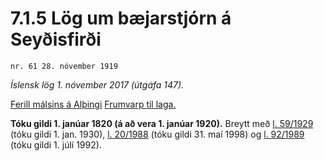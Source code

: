 # 7.1.5 Lög um bæjarstjórn á Seyðisfirði

`nr. 61 28. nóvember 1919`

_Íslensk lög 1. nóvember 2017 (útgáfa 147)._

[Ferill málsins á Alþingi](https://www.althingi.is/thingstorf/thingmalalistar-eftir-thingum/ferill/?ltg=31&mnr=63)
[Frumvarp til laga.](https://www.althingi.is/altext/31/s/pdf/0086.pdf)

**Tóku gildi 1. janúar 1820 (á að vera 1. janúar 1920).**
Breytt með
[l. 59/1929](https://althingi.is/altext/stjtnr.html#1929059) (tóku gildi 1. jan. 1930),
[l. 20/1988](https://althingi.is/altext/stjtnr.html#1988020) (tóku gildi 31. maí 1998) og
[l. 92/1989](https://althingi.is/altext/stjt/1989.092.html) (tóku gildi 1. júlí 1992).



